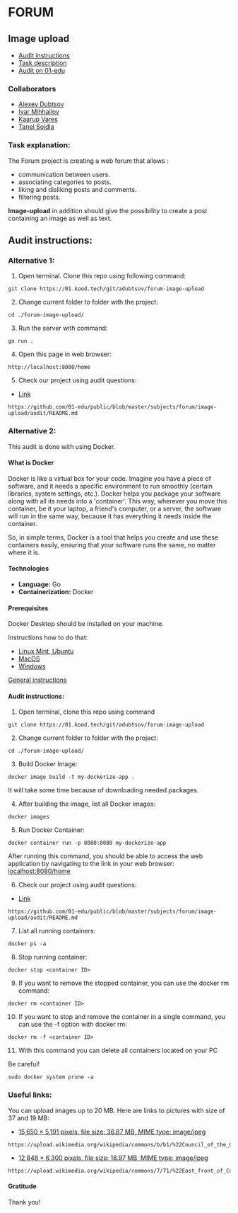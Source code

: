 # FORUM
## Image upload

- [Audit instructions](https://01.kood.tech/git/adubtsov/forum-image-upload#audit-instructions)
- [Task description](https://github.com/01-edu/public/blob/master/subjects/forum/image-upload/README.md)
- [Audit on 01-edu](https://github.com/01-edu/public/blob/master/subjects/forum/image-upload/audit/README.md)

### Collaborators

- [Alexey Dubtsov](https://01.kood.tech/git/adubtsov)
- [Ivar Mihhailov](https://01.kood.tech/git/imihhail)
- [Kaarup Vares](https://01.kood.tech/git/kvares)
- [Tanel Soidla](https://01.kood.tech/git/TanelS)

### Task explanation:

The Forum project is creating a web forum that allows :
- communication between users.
- associating categories to posts.
- liking and disliking posts and comments.
- filtering posts.

<b>Image-upload</b> in addition should give the possibility to create a post containing an image as well as text.

## Audit instructions:

### Alternative 1:

1. Open terminal. Clone this repo using following command:

```console
git clone https://01.kood.tech/git/adubtsov/forum-image-upload
```

2. Change current folder to folder with the project:

```console
cd ./forum-image-upload/
```

3. Run the server with command:

```console
go run .
```

4. Open this page in web browser:

```console
http://localhost:8080/home
```

5. Check our project using audit questions:

- [Link](https://github.com/01-edu/public/blob/master/subjects/forum/image-upload/audit/README.md)

```console
https://github.com/01-edu/public/blob/master/subjects/forum/image-upload/audit/README.md
```

### Alternative 2:

This audit is done with using Docker.

#### What is Docker

Docker is like a virtual box for your code. Imagine you have a piece of software, and it needs a specific environment to run smoothly (certain libraries, system settings, etc.). Docker helps you package your software along with all its needs into a 'container'. This way, wherever you move this container, be it your laptop, a friend's computer, or a server, the software will run in the same way, because it has everything it needs inside the container.

So, in simple terms, Docker is a tool that helps you create and use these containers easily, ensuring that your software runs the same, no matter where it is.

#### Technologies

- **Language:** Go
- **Containerization:** Docker

#### Prerequisites

Docker Desktop should be installed on your machine.

Instructions how to do that:
- [Linux Mint, Ubuntu](https://docs.docker.com/desktop/install/ubuntu/)
- [MacOS](https://docs.docker.com/desktop/install/mac-install/)
- [Windows](https://docs.docker.com/desktop/install/windows-install/)

[General instructions](https://docs.docker.com/desktop/)



#### Audit instructions:

1. Open terminal, clone this repo using command

```console
git clone https://01.kood.tech/git/adubtsov/forum-image-upload
```

2. Change current folder to folder with the project:

```console
cd ./forum-image-upload/
```

3. Build Docker Image:

```console
docker image build -t my-dockerize-app .
```

It will take some time because of downloading needed packages.

4. After building the image, list all Docker images:

```console
docker images
```

5. Run Docker Container:

```console
docker container run -p 8080:8080 my-dockerize-app
```

After running this command, you should be able to access the web application by navigating to the link in your web browser:
[localhost:8080/home](http://localhost:8080/home)

6. Check our project using audit questions:

- [Link](https://github.com/01-edu/public/blob/master/subjects/forum/image-upload/audit/README.md)

```console
https://github.com/01-edu/public/blob/master/subjects/forum/image-upload/audit/README.md
```

7. List all running containers:

```console
docker ps -a
```

8. Stop running container:

```console
docker stop <container ID>
```

9. If you want to remove the stopped container, you can use the docker rm command:

```console
docker rm <container ID>
```

10. If you want to stop and remove the container in a single command, you can use the -f option with docker rm:

```console
docker rm -f <container ID>
```

11. With this command you can delete all containers located on your PC

Be careful!

```console
sudo docker system prune -a
```

### Useful links:

You can upload images up to 20 MB. Here are links to pictures with size of 37 and 19 MB:

- [15,650 × 5,191 pixels, file size: 36.87 MB, MIME type: image/jpeg](https://upload.wikimedia.org/wikipedia/commons/b/b1/%22Council_of_the_Gods%22_in_Galleria_Borghese_%28Rome%29_ceiling.jpg)

```console
https://upload.wikimedia.org/wikipedia/commons/b/b1/%22Council_of_the_Gods%22_in_Galleria_Borghese_%28Rome%29_ceiling.jpg
```
- [12,848 × 6,300 pixels, file size: 18.97 MB, MIME type: image/jpeg](https://upload.wikimedia.org/wikipedia/commons/7/71/%22East_front_of_Court_House_and_Planter%27s_House.%22.jpg)

```console
https://upload.wikimedia.org/wikipedia/commons/7/71/%22East_front_of_Court_House_and_Planter%27s_House.%22.jpg
```

#### Gratitude
Thank you!